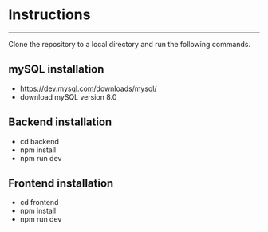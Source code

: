 # Instructions
---
Clone the repository to a local directory and run the following commands.

## mySQL installation
- https://dev.mysql.com/downloads/mysql/
- download mySQL version 8.0

## Backend installation
- cd backend
- npm install
- npm run dev

## Frontend installation
- cd frontend
- npm install
- npm run dev
